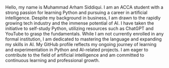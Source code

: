 Hello, my name is Muhammad Arham Siddiqui. I am an ACCA student with a strong passion for learning Python and pursuing a career in artificial intelligence. Despite my background in business, I am drawn to the rapidly growing tech industry and the immense potential of AI. I have taken the initiative to self-study Python, utilizing resources such as ChatGPT and YouTube to grasp the fundamentals. While I am not currently enrolled in any formal institution, I am dedicated to mastering the language and expanding my skills in AI. My GitHub profile reflects my ongoing journey of learning and experimentation in Python and AI-related projects. I am eager to contribute to the field of artificial intelligence and am committed to continuous learning and professional growth.
